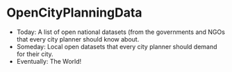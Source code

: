 # OpenCityPlanningData

* Today: A list of open national datasets (from the governments and NGOs that every city planner should know about. 
* Someday: Local open datasets that every city planner should demand for their city. 
* Eventually: The World! 

